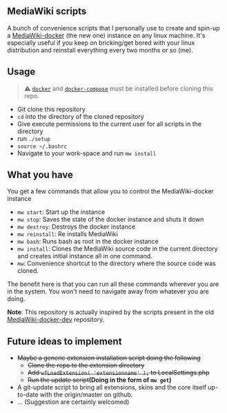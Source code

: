 ## MediaWiki scripts
A bunch of convenience scripts that I personally use to create and spin-up a [MediaWiki-docker](https://www.mediawiki.org/wiki/MediaWiki-Docker) (the new one) instance on any linux machine. It's especially useful if you keep on bricking/get bored with your linux distribution and reinstall everything every two months or so (me).

## Usage
> :warning: [`docker`](https://docs.docker.com/install/) and [`docker-compose`](https://docs.docker.com/compose/install/) must be installed before cloning this repo.
* Git clone this repository
* `cd` into the directory of the cloned repository
* Give execute permissions to the current user for all scripts in the directory
* run `./setup`
* `source ~/.bashrc`
* Navigate to your work-space and run `mw install`

## What you have
You get a few commands that allow you to control the MediaWiki-docker instance
* `mw start`: Start up the instance
* `mw stop`: Saves the state of the docker instance and shuts it down
* `mw destroy`: Destroys the docker instance
* `mw reinstall`: Re installs MediaWiki
* `mw bash`: Runs bash as root in the docker instance
* `mw install`: Clones the MediaWiki source code in the current directory and creates initial instance all in one command.
* `mw`: Convenience shortcut to the directory where the source code was cloned.

The benefit here is that you can run all these commands wherever you are in the system. You won't need to navigate away from whatever you are doing.

**Note**: This repository is actually inspired by the scripts present in the old [MediaWiki-docker-dev](https://github.com/addshore/mediawiki-docker-dev) repository.

## Future ideas to implement
* <s>Maybe a generic extension installation script doing the following
  * Clone the repo to the extension directory
  * Add `wfLoadExtension( 'extensionname' );` to LocalSettings.php
  * Run the update script</s>**(Doing in the form of `mw get`)**
* A git-update script to bring all extensions, skins and the core itself up-to-date with the origin/master on github.
* ... (Suggestion are certainly welcomed)
